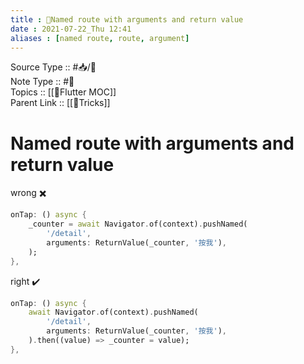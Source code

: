 ```yaml
---
title : 🍃Named route with arguments and return value
date : 2021-07-22_Thu 12:41
aliases : [named route, route, argument]
---
```

Source Type :: #📥/💭<br>
Note Type :: #📝<br>
Topics :: [[🍃Flutter MOC]]<br>
Parent Link :: [[🍃Tricks]]<br>

# Named route with arguments and return value

wrong ✖️
```dart
onTap: () async {
	_counter = await Navigator.of(context).pushNamed(
		'/detail',
		arguments: ReturnValue(_counter, '按我'),
	);
},
```

right ✔️
```dart
onTap: () async {
	await Navigator.of(context).pushNamed(
		'/detail',
		arguments: ReturnValue(_counter, '按我'),
	).then((value) => _counter = value);
},
```